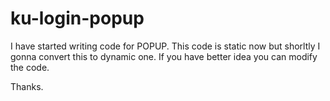 ku-login-popup
==============

I have started writing code for POPUP. This code is static now but shorltly I gonna convert this to dynamic one.
If you have better idea you can modify the code.

Thanks.
